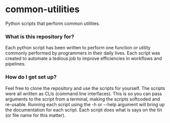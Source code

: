 # common-utilities
Python scripts that perform common utilities.

### What is this repository for? ###
Each python script has been written to perform one function or utility commonly performed by programmers in their daily lives.
Each script was created to automate a tedious job to improve efficiencies in workflows and pipelines.

### How do I get set up? ###
Feel free to clone the repository and use the scripts for yourself.
The scripts were all written as CLIs (command line interfaces).
This is so you can pass arguments to the script from a terminal, making the scripts softcoded and re-usable.
Running each script using the -h or --help argument will bring up the documentation for each script.
Each script does what is says on the tin (or file name for this matter).
